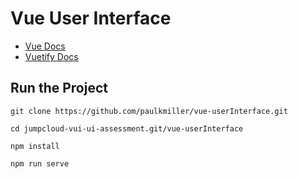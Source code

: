# Vue User Interface

* [Vue Docs](https://vuejs.org/v2/guide/)
* [Vuetify Docs](https://vuetifyjs.com/en/components/calendars/)

## Run the Project
```
git clone https://github.com/paulkmiller/vue-userInterface.git

cd jumpcloud-vui-ui-assessment.git/vue-userInterface

npm install

npm run serve 
```